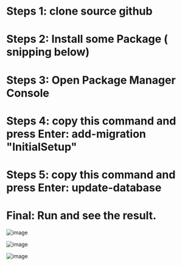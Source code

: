 # Steps 1: clone source github
# Steps 2: Install some Package ( snipping below)
# Steps 3: Open Package Manager Console
# Steps 4: copy this command and press Enter: add-migration "InitialSetup"
# Steps 5: copy this command and press Enter: update-database
# Final: Run and see the result.

![image](https://user-images.githubusercontent.com/107535196/176867402-fe3653f2-a880-4558-910e-2ab4bbf60bfc.png)

![image](https://user-images.githubusercontent.com/107535196/176863218-0caf3a45-acb3-4079-88d3-a415165274c4.png)

![image](https://user-images.githubusercontent.com/107535196/176863265-835e275d-9744-4d46-a895-6dd7788b1e15.png)

